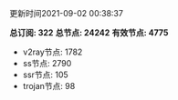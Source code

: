更新时间2021-09-02 00:38:37

**总订阅: 322**
**总节点: 24242**
**有效节点: 4775**
- v2ray节点: 1782
- ss节点: 2790
- ssr节点: 105
- trojan节点: 98
